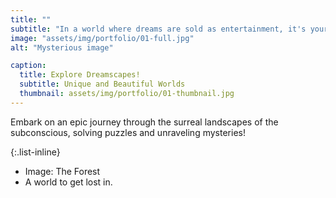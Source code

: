 ```yaml
---
title: ""
subtitle: "In a world where dreams are sold as entertainment, it's your job to ensure that each experience is market-ready. Step into surreal dreamscapes and immersive yourself in serene yet fractured landscapes, where every dream holds a story waiting to be unraveled."
image: "assets/img/portfolio/01-full.jpg"
alt: "Mysterious image"

caption:
  title: Explore Dreamscapes!
  subtitle: Unique and Beautiful Worlds
  thumbnail: assets/img/portfolio/01-thumbnail.jpg
---
```

Embark on an epic journey through the surreal landscapes of the subconscious, solving puzzles and unraveling mysteries!

{:.list-inline}
- Image: The Forest
- A world to get lost in.
